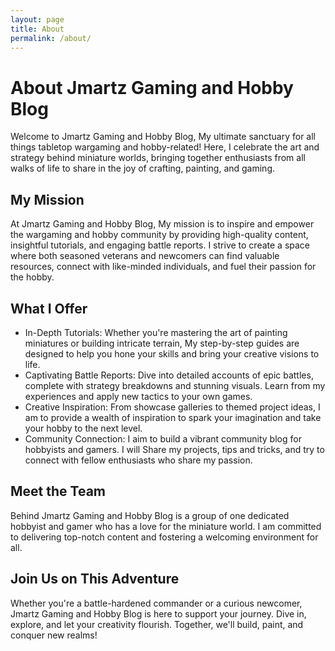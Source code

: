 ```yaml
---
layout: page
title: About
permalink: /about/
---
```


# About Jmartz Gaming and Hobby Blog

Welcome to Jmartz Gaming and Hobby Blog, My ultimate sanctuary for all things tabletop wargaming and hobby-related! Here, I celebrate the art and strategy behind miniature worlds, bringing together enthusiasts from all walks of life to share in the joy of crafting, painting, and gaming.

## My Mission

At Jmartz Gaming and Hobby Blog, My mission is to inspire and empower the wargaming and hobby community by providing high-quality content, insightful tutorials, and engaging battle reports. I strive to create a space where both seasoned veterans and newcomers can find valuable resources, connect with like-minded individuals, and fuel their passion for the hobby.

## What I Offer

- In-Depth Tutorials: Whether you're mastering the art of painting miniatures or building intricate terrain, My step-by-step guides are designed to help you hone your skills and bring your creative visions to life.
- Captivating Battle Reports: Dive into detailed accounts of epic battles, complete with strategy breakdowns and stunning visuals. Learn from my experiences and apply new tactics to your own games.
- Creative Inspiration: From showcase galleries to themed project ideas, I am to provide a wealth of inspiration to spark your imagination and take your hobby to the next level.
- Community Connection: I aim to build a vibrant community blog for hobbyists and gamers. I will Share my projects, tips and tricks, and try to connect with fellow enthusiasts who share my passion.

## Meet the Team

Behind Jmartz Gaming and Hobby Blog is a group of one dedicated hobbyist and gamer who has a love for the miniature world. I am committed to delivering top-notch content and fostering a welcoming environment for all.

## Join Us on This Adventure

Whether you're a battle-hardened commander or a curious newcomer, Jmartz Gaming and Hobby Blog is here to support your journey. Dive in, explore, and let your creativity flourish. Together, we'll build, paint, and conquer new realms!
